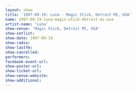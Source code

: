 ```yaml
---
layout: show
title: '1997-09-19: Luna - Magic Stick, Detroit MI, USA'
name: 1997-09-19-luna-magic-stick-detroit-mi-usa
artist-name: 'Luna'
show-venue: 'Magic Stick, Detroit MI, USA'
show-setlist: 
show-date: 1997-09-19
show-radio: 
show-lastfm: 
show-cancelled: 
performers: 
facebook-event-url: 
show-poster-url: 
show-ticket-url: 
show-venue-website: 
show-additional: 
---
```


